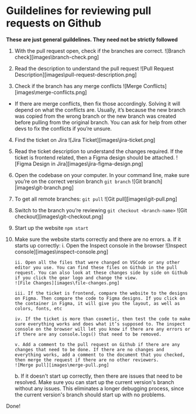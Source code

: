 # Guildelines for reviewing pull requests on Github

**These are just general guildelines. They need not be strictly followed**

1. With the pull request open, check if the branches are correct.
   ![Branch check][images\branch-check.png]

2. Read the description to understand the pull request
   ![Pull Request Description][images\pull-request-description.png]

3. Check if the branch has any merge conflicts
   ![Merge Conflicts][images\merge-conflicts.png]

- If there are merge conflicts, then fix those accordingly. Solving it will depend on what the conflicts are. Usually, it’s because the new branch was copied from the wrong branch or the new branch was created before pulling from the original branch. You can ask for help from other devs to fix the conflicts if you’re unsure.

4.  Find the ticket on Jira
    ![Jira Ticket][images\jira-ticket.png]

5.  Read the ticket description to understand the changes required. If the ticket is frontend related, then a Figma design should be attached.
    ![Figma Design in Jira][images\jira-figma-design.png]

6.  Open the codebase on your computer. In your command line, make sure you’re on the correct version branch
    `git branch`
    ![Git branch][images\git-branch.png]

7.  To get all remote branches:
    `git pull`
    ![Git pull][images\git-pull.png]

8.  Switch to the branch you’re reviewing
    `git checkout <branch-name>`
    ![Git checkout][images\git-checkout.png]

9.  Start up the website
    `npm start`

10. Make sure the website starts correctly and there are no errors.
    a. If it starts up correctly:
    i. Open the Inspect console in the browser
    ![Inspect console][images\inspect-console.png]

        ii. Open all the files that were changed on VSCode or any other editor you use. You can find these files on Github in the pull request. You can also look at these changes side by side on Github if you click the gear logo and change the view.
        ![File Changes][images\file-changes.png]

        iii. If the ticket is frontend, compare the website to the designs on Figma. Then compare the code to Figma designs. If you click on the container in Figma, it will give you the layout, as well as colors, fonts, etc

        iv. If the ticket is more than cosmetic, then test the code to make sure everything works and does what it’s supposed to. The inspect console on the browser will let you know if there are any errors or if there are any console.logs() that need to be removed.

        v. Add a comment to the pull request on Github if there are any changes that need to be done. If there are no changes and everything works, add a comment to the document that you checked, then merge the request if there are no other reviewers.
        ![Merge pull][images\merge-pull.png]

    b. If it doesn't start up correctly, then there are issues that need to be resolved. Make sure you can start up the current version's branch without any issues. This eliminates a longer debugging process, since the current version's branch should start up with no problems.

Done!
